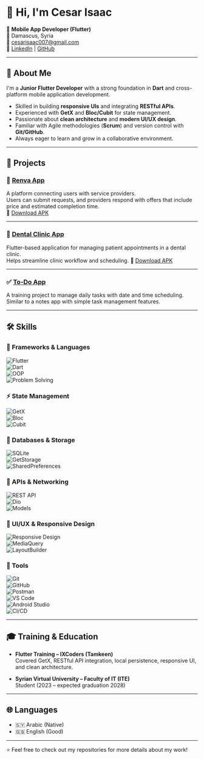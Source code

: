 # 👋 Hi, I'm Cesar Isaac

🎯 **Mobile App Developer (Flutter)**  
📍 Damascus, Syria  
📧 [cesarisaac007@gmail.com](mailto:cesarisaac007@gmail.com)  
🔗 [LinkedIn](http://www.linkedin.com/in/cesar-isaac-835203338) | [GitHub](https://github.com/Cesar-Isaac)

---

## 📝 About Me
I'm a **Junior Flutter Developer** with a strong foundation in **Dart** and cross-platform mobile application development.  
- Skilled in building **responsive UIs** and integrating **RESTful APIs**.  
- Experienced with **GetX** and **Bloc/Cubit** for state management.  
- Passionate about **clean architecture** and **modern UI/UX design**.  
- Familiar with Agile methodologies (**Scrum**) and version control with **Git/GitHub**.  
- Always eager to learn and grow in a collaborative environment.  

---

## 🚀 Projects

### 📱 [Renva App](https://github.com/Cesar-Isaac/Renva-App.git)
A platform connecting users with service providers.  
Users can submit requests, and providers respond with offers that include price and estimated completion time.  
🔗 [Download APK](https://drive.google.com/file/d/1__SJHi86ekum09zTXS3LfHEiHXS2W9eK/view?usp=drivesdk)

---

### 🦷 [Dental Clinic App](https://github.com/Cesar-Isaac/Dental-Clinic-App.git)
Flutter-based application for managing patient appointments in a dental clinic.  
Helps streamline clinic workflow and scheduling.
🔗 [Download APK](https://drive.google.com/file/d/1ihlAGr4eV4FSxSy0KiQHCbdS-dLdXNFd/view?usp=drivesdk)

---

### ✅ [To-Do App](https://github.com/Cesar-Isaac/To-Do-App.git)
A training project to manage daily tasks with date and time scheduling.  
Similar to a notes app with simple task management features.

---

## 🛠️ Skills

### 🚀 Frameworks & Languages  
![Flutter](https://img.shields.io/badge/Flutter-02569B?style=for-the-badge&logo=flutter&logoColor=white)  
![Dart](https://img.shields.io/badge/Dart-0175C2?style=for-the-badge&logo=dart&logoColor=white)  
![OOP](https://img.shields.io/badge/OOP-FFCA28?style=for-the-badge&logo=googletagmanager&logoColor=black)  
![Problem Solving](https://img.shields.io/badge/Problem%20Solving-4CAF50?style=for-the-badge&logo=codeforces&logoColor=white)  

### ⚡ State Management  
![GetX](https://img.shields.io/badge/GetX-4B32C3?style=for-the-badge&logo=flutter&logoColor=white)  
![Bloc](https://img.shields.io/badge/Bloc-29B6F6?style=for-the-badge&logo=flutter&logoColor=white)  
![Cubit](https://img.shields.io/badge/Cubit-29B6F6?style=for-the-badge&logo=flutter&logoColor=white)  

### 💾 Databases & Storage  
![SQLite](https://img.shields.io/badge/SQLite-07405E?style=for-the-badge&logo=sqlite&logoColor=white)  
![GetStorage](https://img.shields.io/badge/GetStorage-FFCA28?style=for-the-badge&logo=flutter&logoColor=black)  
![SharedPreferences](https://img.shields.io/badge/SharedPreferences-4285F4?style=for-the-badge&logo=google&logoColor=white)  

### 🔗 APIs & Networking  
![REST API](https://img.shields.io/badge/REST-02569B?style=for-the-badge&logo=postman&logoColor=white)  
![Dio](https://img.shields.io/badge/Dio-FF6C37?style=for-the-badge&logo=flutter&logoColor=white)  
![Models](https://img.shields.io/badge/Models-2E7D32?style=for-the-badge&logo=flutter&logoColor=white)  

### 🎨 UI/UX & Responsive Design  
![Responsive Design](https://img.shields.io/badge/Responsive%20Design-FF4081?style=for-the-badge&logo=figma&logoColor=white)  
![MediaQuery](https://img.shields.io/badge/MediaQuery-00BCD4?style=for-the-badge&logo=flutter&logoColor=white)  
![LayoutBuilder](https://img.shields.io/badge/LayoutBuilder-673AB7?style=for-the-badge&logo=flutter&logoColor=white)  

### 🧰 Tools  
![Git](https://img.shields.io/badge/Git-F05032?style=for-the-badge&logo=git&logoColor=white)  
![GitHub](https://img.shields.io/badge/GitHub-181717?style=for-the-badge&logo=github&logoColor=white)  
![Postman](https://img.shields.io/badge/Postman-FF6C37?style=for-the-badge&logo=postman&logoColor=white)  
![VS Code](https://img.shields.io/badge/VSCode-007ACC?style=for-the-badge&logo=visual-studio-code&logoColor=white)  
![Android Studio](https://img.shields.io/badge/AndroidStudio-3DDC84?style=for-the-badge&logo=android-studio&logoColor=white)  
![CI/CD](https://img.shields.io/badge/CI/CD-0A66C2?style=for-the-badge&logo=githubactions&logoColor=white)

---

## 🎓 Training & Education

- **Flutter Training – IXCoders (Tamkeen)**  
  Covered GetX, RESTful API integration, local persistence, responsive UI, and clean architecture.  

- **Syrian Virtual University – Faculty of IT (ITE)**  
  Student (2023 – expected graduation 2028)

---

## 🌐 Languages
- 🇸🇾 Arabic (Native)  
- 🇬🇧 English (Good)

---

⭐️ Feel free to check out my repositories for more details about my work!



